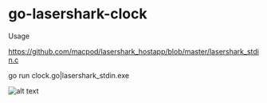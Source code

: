# go-lasershark-clock
Usage

https://github.com/macpod/lasershark_hostapp/blob/master/lasershark_stdin.c

go run clock.go|lasershark_stdin.exe

![alt text](https://github.com/zugarekd/go-lasershark-clock/main/clock-image.jpg?raw=true)
